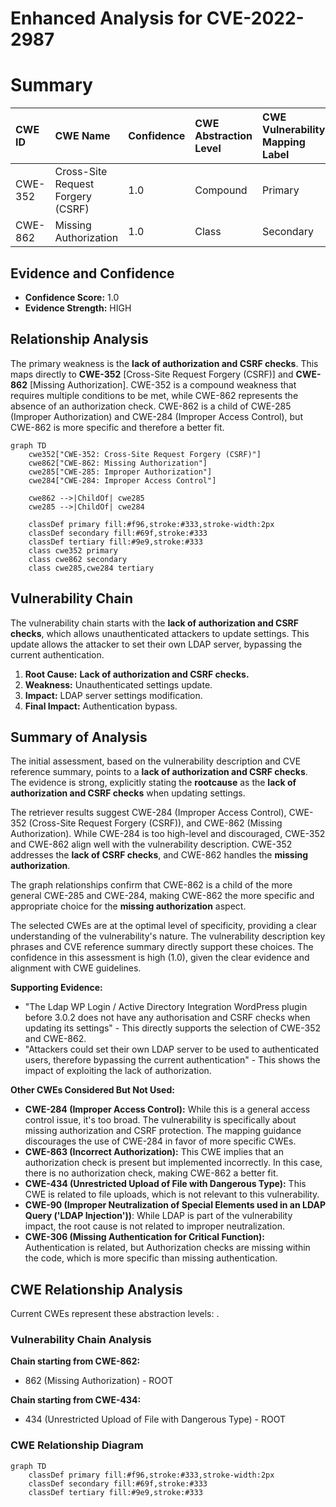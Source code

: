 # Enhanced Analysis for CVE-2022-2987

# Summary
| CWE ID  | CWE Name                                                                            | Confidence | CWE Abstraction Level | CWE Vulnerability Mapping Label | CWE-Vulnerability Mapping Notes |
| :-------- | :---------------------------------------------------------------------------------- | :--------- | :---------------------- | :------------------------------ | :------------------------------ |
| CWE-352   | Cross-Site Request Forgery (CSRF)                                                 | 1.0        | Compound                | Primary                         | Allowed                         |
| CWE-862   | Missing Authorization                                                             | 1.0        | Class                   | Secondary                       | Allowed-with-Review             |

## Evidence and Confidence

*   **Confidence Score:** 1.0
*   **Evidence Strength:** HIGH

## Relationship Analysis
The primary weakness is the **lack of authorization and CSRF checks**. This maps directly to **CWE-352** [Cross-Site Request Forgery (CSRF)] and **CWE-862** [Missing Authorization]. CWE-352 is a compound weakness that requires multiple conditions to be met, while CWE-862 represents the absence of an authorization check. CWE-862 is a child of CWE-285 (Improper Authorization) and CWE-284 (Improper Access Control), but CWE-862 is more specific and therefore a better fit.

```mermaid
graph TD
    cwe352["CWE-352: Cross-Site Request Forgery (CSRF)"]
    cwe862["CWE-862: Missing Authorization"]
    cwe285["CWE-285: Improper Authorization"]
    cwe284["CWE-284: Improper Access Control"]

    cwe862 -->|ChildOf| cwe285
    cwe285 -->|ChildOf| cwe284

    classDef primary fill:#f96,stroke:#333,stroke-width:2px
    classDef secondary fill:#69f,stroke:#333
    classDef tertiary fill:#9e9,stroke:#333
    class cwe352 primary
    class cwe862 secondary
    class cwe285,cwe284 tertiary
```

## Vulnerability Chain
The vulnerability chain starts with the **lack of authorization and CSRF checks**, which allows unauthenticated attackers to update settings. This update allows the attacker to set their own LDAP server, bypassing the current authentication.

1.  **Root Cause:** **Lack of authorization and CSRF checks.**
2.  **Weakness:** Unauthenticated settings update.
3.  **Impact:** LDAP server settings modification.
4.  **Final Impact:** Authentication bypass.

## Summary of Analysis
The initial assessment, based on the vulnerability description and CVE reference summary, points to a **lack of authorization and CSRF checks**. The evidence is strong, explicitly stating the **rootcause** as the **lack of authorization and CSRF checks** when updating settings.

The retriever results suggest CWE-284 (Improper Access Control), CWE-352 (Cross-Site Request Forgery (CSRF)), and CWE-862 (Missing Authorization). While CWE-284 is too high-level and discouraged, CWE-352 and CWE-862 align well with the vulnerability description. CWE-352 addresses the **lack of CSRF checks**, and CWE-862 handles the **missing authorization**.

The graph relationships confirm that CWE-862 is a child of the more general CWE-285 and CWE-284, making CWE-862 the more specific and appropriate choice for the **missing authorization** aspect.

The selected CWEs are at the optimal level of specificity, providing a clear understanding of the vulnerability's nature. The vulnerability description key phrases and CVE reference summary directly support these choices. The confidence in this assessment is high (1.0), given the clear evidence and alignment with CWE guidelines.

**Supporting Evidence:**
*   "The Ldap WP Login / Active Directory Integration WordPress plugin before 3.0.2 does not have any authorisation and CSRF checks when updating its settings" - This directly supports the selection of CWE-352 and CWE-862.
*   "Attackers could set their own LDAP server to be used to authenticated users, therefore bypassing the current authentication" - This shows the impact of exploiting the lack of authorization.

**Other CWEs Considered But Not Used:**

*   **CWE-284 (Improper Access Control):** While this is a general access control issue, it's too broad. The vulnerability is specifically about missing authorization and CSRF protection. The mapping guidance discourages the use of CWE-284 in favor of more specific CWEs.
*   **CWE-863 (Incorrect Authorization):** This CWE implies that an authorization check is present but implemented incorrectly. In this case, there is no authorization check, making CWE-862 a better fit.
*   **CWE-434 (Unrestricted Upload of File with Dangerous Type):** This CWE is related to file uploads, which is not relevant to this vulnerability.
*   **CWE-90 (Improper Neutralization of Special Elements used in an LDAP Query ('LDAP Injection'))**: While LDAP is part of the vulnerability impact, the root cause is not related to improper neutralization.
*   **CWE-306 (Missing Authentication for Critical Function):** Authentication is related, but Authorization checks are missing within the code, which is more specific than missing authentication.


## CWE Relationship Analysis

Current CWEs represent these abstraction levels: .


### Vulnerability Chain Analysis

**Chain starting from CWE-862:**
- 862 (Missing Authorization) - ROOT


**Chain starting from CWE-434:**
- 434 (Unrestricted Upload of File with Dangerous Type) - ROOT



### CWE Relationship Diagram

```mermaid
graph TD
    classDef primary fill:#f96,stroke:#333,stroke-width:2px
    classDef secondary fill:#69f,stroke:#333
    classDef tertiary fill:#9e9,stroke:#333
```